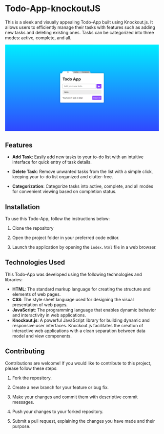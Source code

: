 <h1>Todo-App-knockoutJS</h1>
<p>
    This is a sleek and visually appealing Todo-App built using Knockout.js. It
    allows users to efficiently manage their tasks with features such as adding
    new tasks and deleting existing ones. Tasks can be categorized into three
    modes: active, complete, and all.
</p>

<img src="Assets/1.png" alt="Todo-App-img" />

<h2>Features</h2>
<ul>
    <li>
        <p>
            <strong>Add Task</strong>: Easily add new tasks to your to-do list
            with an intuitive interface for quick entry of task details.
        </p>
    </li>
    <li>
        <p>
            <strong>Delete Task</strong>: Remove unwanted tasks from the list
            with a simple click, keeping your to-do list organized and
            clutter-free.
        </p>
    </li>
    <li>
        <p>
            <strong>Categorization</strong>: Categorize tasks into active,
            complete, and all modes for convenient viewing based on completion
            status.
        </p>
    </li>
</ul>
<h2>Installation</h2>
<p>To use this Todo-App, follow the instructions below:</p>
<ol>
    <li>
        <p>Clone the repository</p>
    </li>
    <li><p>Open the project folder in your preferred code editor.</p></li>
    <li>
        <p>
            Launch the application by opening the
            <code>index.html</code> file in a web browser.
        </p>
    </li>
</ol>
<h2>Technologies Used</h2>
<p>
    This Todo-App was developed using the following technologies and libraries:
</p>
<ul>
    <li>
        <strong>HTML</strong>: The standard markup language for creating the
        structure and elements of web pages.
    </li>
    <li>
        <strong>CSS</strong>: The style sheet language used for designing the
        visual presentation of web pages.
    </li>
    <li>
        <strong>JavaScript</strong>: The programming language that enables
        dynamic behavior and interactivity in web applications.
    </li>
    <li>
        <strong>Knockout.js</strong>: A powerful JavaScript library for building
        dynamic and responsive user interfaces. Knockout.js facilitates the
        creation of interactive web applications with a clean separation between
        data model and view components.
    </li>
</ul>
<h2>Contributing</h2>
<p>
    Contributions are welcome! If you would like to contribute to this project,
    please follow these steps:
</p>
<ol>
    <li><p>Fork the repository.</p></li>
    <li><p>Create a new branch for your feature or bug fix.</p></li>
    <li>
        <p>
            Make your changes and commit them with descriptive commit messages.
        </p>
    </li>
    <li><p>Push your changes to your forked repository.</p></li>
    <li>
        <p>
            Submit a pull request, explaining the changes you have made and
            their purpose.
        </p>
    </li>
</ol>

